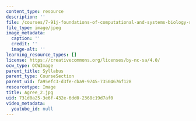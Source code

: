 ```yaml
---
content_type: resource
description: ''
file: /courses/7-91j-foundations-of-computational-and-systems-biology-spring-2014/731d0a253e6f432e6dd02368c19d7af0_Agree_2.jpg
file_type: image/jpeg
image_metadata:
  caption: ''
  credit: ''
  image-alt: ''
learning_resource_types: []
license: https://creativecommons.org/licenses/by-nc-sa/4.0/
ocw_type: OCWImage
parent_title: Syllabus
parent_type: CourseSection
parent_uid: fa95efc3-d3fe-cba9-9745-73504676f128
resourcetype: Image
title: Agree_2.jpg
uid: 731d0a25-3e6f-432e-6dd0-2368c19d7af0
video_metadata:
  youtube_id: null
---
```

